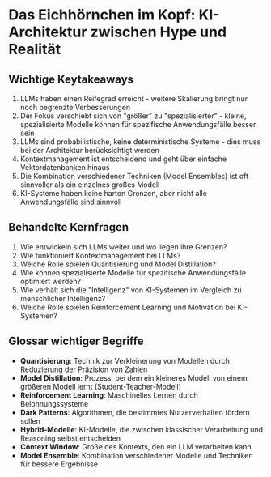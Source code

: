# Das Eichhörnchen im Kopf: KI-Architektur zwischen Hype und Realität

## Wichtige Keytakeaways

1. LLMs haben einen Reifegrad erreicht - weitere Skalierung bringt nur noch begrenzte Verbesserungen
2. Der Fokus verschiebt sich von "größer" zu "spezialisierter" - kleine, spezialisierte Modelle können für spezifische Anwendungsfälle besser sein
3. LLMs sind probabilistische, keine deterministische Systeme - dies muss bei der Architektur berücksichtigt werden
4. Kontextmanagement ist entscheidend und geht über einfache Vektordatenbanken hinaus
5. Die Kombination verschiedener Techniken (Model Ensembles) ist oft sinnvoller als ein einzelnes großes Modell
6. KI-Systeme haben keine harten Grenzen, aber nicht alle Anwendungsfälle sind sinnvoll

## Behandelte Kernfragen

1. Wie entwickeln sich LLMs weiter und wo liegen ihre Grenzen?
2. Wie funktioniert Kontextmanagement bei LLMs?
3. Welche Rolle spielen Quantisierung und Model Distillation?
4. Wie können spezialisierte Modelle für spezifische Anwendungsfälle optimiert werden?
5. Wie verhält sich die "Intelligenz" von KI-Systemen im Vergleich zu menschlicher Intelligenz?
6. Welche Rolle spielen Reinforcement Learning und Motivation bei KI-Systemen?

## Glossar wichtiger Begriffe

- **Quantisierung**: Technik zur Verkleinerung von Modellen durch Reduzierung der Präzision von Zahlen
- **Model Distillation**: Prozess, bei dem ein kleineres Modell von einem größeren Modell lernt (Student-Teacher-Modell)
- **Reinforcement Learning**: Maschinelles Lernen durch Belohnungssysteme
- **Dark Patterns**: Algorithmen, die bestimmtes Nutzerverhalten fördern sollen
- **Hybrid-Modelle**: KI-Modelle, die zwischen klassischer Verarbeitung und Reasoning selbst entscheiden
- **Context Window**: Größe des Kontexts, den ein LLM verarbeiten kann
- **Model Ensemble**: Kombination verschiedener Modelle und Techniken für bessere Ergebnisse